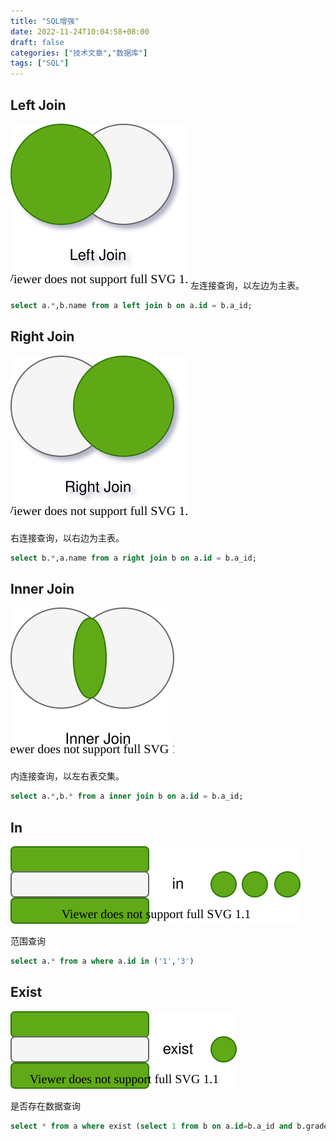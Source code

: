 ```yaml
---
title: "SQL增强"
date: 2022-11-24T10:04:58+08:00
draft: false
categories: ["技术文章","数据库"]
tags: ["SQL"]
---
```


## Left Join

![](/mb/images/sql/left-join.drawio.svg)
左连接查询，以左边为主表。

```sql
select a.*,b.name from a left join b on a.id = b.a_id;
```

## Right Join

![](/mb/images/sql/right-join.drawio.svg)

右连接查询，以右边为主表。

```sql
select b.*,a.name from a right join b on a.id = b.a_id;
```

## Inner Join

![](/mb/images/sql/inner-join.drawio.svg)

内连接查询，以左右表交集。

```sql
select a.*,b.* from a inner join b on a.id = b.a_id;
```

## In

![](/mb/images/sql/in.drawio.svg)

范围查询

```sql
select a.* from a where a.id in ('1','3')
```

## Exist

![]( /mb/images/sql/exist.drawio.svg)

是否存在数据查询
``` sql
select * from a where exist (select 1 from b on a.id=b.a_id and b.grade>100)
```
